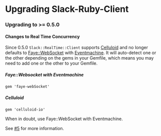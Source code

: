 Upgrading Slack-Ruby-Client
===========================

### Upgrading to >= 0.5.0

#### Changes to Real Time Concurrency

Since 0.5.0 `Slack::RealTime::Client` supports [Celluloid](https://github.com/celluloid/celluloid) and no longer defaults to [Faye::WebSocket](https://github.com/faye/faye-websocket-ruby) with [Eventmachine](https://github.com/eventmachine/eventmachine). It will auto-detect one or the other depending on the gems in your Gemfile, which means you may need to add one or the other to your Gemfile.

##### Faye::Websocket with Eventmachine

```
gem 'faye-webSocket'
```

##### Celluloid

```
gem 'celluloid-io'
```

When in doubt, use Faye::WebSocket with Eventmachine.

See [#5](https://github.com/dblock/slack-ruby-client/issues/5) for more information.


